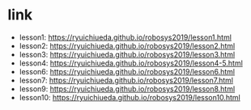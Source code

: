 # link

* lesson1: https://ryuichiueda.github.io/robosys2019/lesson1.html
* lesson2: https://ryuichiueda.github.io/robosys2019/lesson2.html
* lesson3: https://ryuichiueda.github.io/robosys2019/lesson3.html
* lesson4: https://ryuichiueda.github.io/robosys2019/lesson4-5.html
* lesson6: https://ryuichiueda.github.io/robosys2019/lesson6.html
* lesson7: https://ryuichiueda.github.io/robosys2019/lesson7.html
* lesson9: https://ryuichiueda.github.io/robosys2019/lesson8.html
* lesson10: https://ryuichiueda.github.io/robosys2019/lesson10.html

